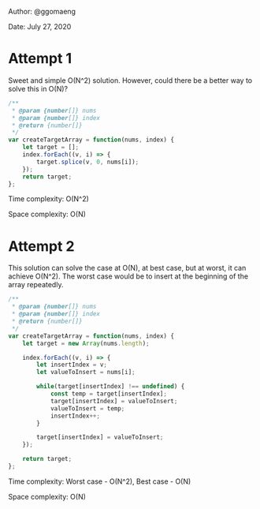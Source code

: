 Author: @ggomaeng

Date: July 27, 2020

# Attempt 1

Sweet and simple O(N^2) solution. However, could there be a better way to solve this in O(N)?

```js
/**
 * @param {number[]} nums
 * @param {number[]} index
 * @return {number[]}
 */
var createTargetArray = function(nums, index) {
    let target = [];
    index.forEach((v, i) => {
        target.splice(v, 0, nums[i]);
    });
    return target;
};
```

Time complexity: O(N^2)

Space complexity: O(N)

# Attempt 2

This solution can solve the case at O(N), at best case, but at worst, it can achieve O(N^2). The worst case would be to insert at the beginning of the array repeatedly.

```js
/**
 * @param {number[]} nums
 * @param {number[]} index
 * @return {number[]}
 */
var createTargetArray = function(nums, index) {
    let target = new Array(nums.length);

    index.forEach((v, i) => {
        let insertIndex = v;
        let valueToInsert = nums[i];

        while(target[insertIndex] !== undefined) {
            const temp = target[insertIndex];
            target[insertIndex] = valueToInsert;
            valueToInsert = temp;
            insertIndex++;
        }

        target[insertIndex] = valueToInsert;
    });

    return target;
};
```


Time complexity: Worst case - O(N^2), Best case - O(N)

Space complexity: O(N)